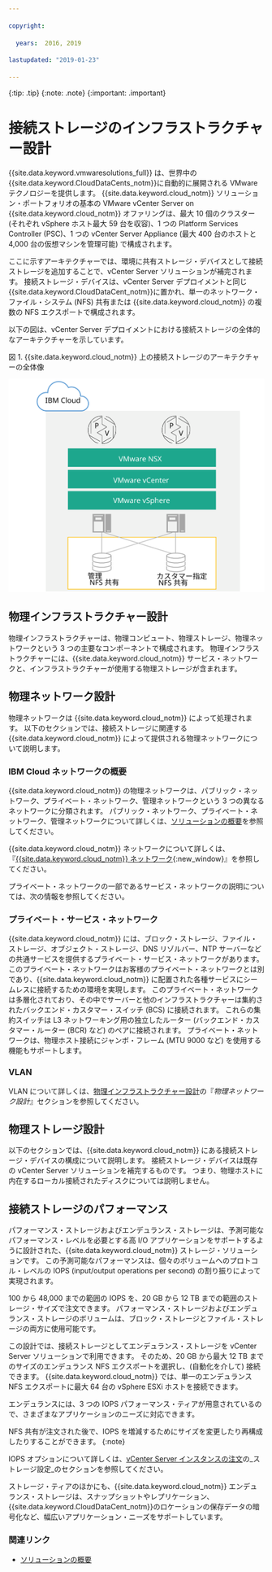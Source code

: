 ```yaml
---

copyright:

  years:  2016, 2019

lastupdated: "2019-01-23"

---
```


{:tip: .tip}
{:note: .note}
{:important: .important}

# 接続ストレージのインフラストラクチャー設計

{{site.data.keyword.vmwaresolutions_full}} は、世界中の {{site.data.keyword.CloudDataCents_notm}}に自動的に展開される VMware テクノロジーを提供します。 {{site.data.keyword.cloud_notm}} ソリューション・ポートフォリオの基本の VMware vCenter Server on {{site.data.keyword.cloud_notm}} オファリングは、最大 10 個のクラスター (それぞれ vSphere ホスト最大 59 台を収容)、1 つの Platform Services Controller (PSC)、1 つの vCenter Server Appliance (最大 400 台のホストと 4,000 台の仮想マシンを管理可能) で構成されます。

ここに示すアーキテクチャーでは、環境に共有ストレージ・デバイスとして接続ストレージを追加することで、vCenter Server ソリューションが補完されます。 接続ストレージ・デバイスは、vCenter Server デプロイメントと同じ {{site.data.keyword.CloudDataCent_notm}}に置かれ、単一のネットワーク・ファイル・システム (NFS) 共有または {{site.data.keyword.cloud_notm}} の複数の NFS エクスポートで構成されます。

以下の図は、vCenter Server デプロイメントにおける接続ストレージの全体的なアーキテクチャーを示しています。

図 1. {{site.data.keyword.cloud_notm}} 上の接続ストレージのアーキテクチャーの全体像

![接続ストレージのアーキテクチャー](../solution/physical_nfs.svg "IBM Cloud 上の接続ストレージのアーキテクチャーの全体像")

## 物理インフラストラクチャー設計

物理インフラストラクチャーは、物理コンピュート、物理ストレージ、物理ネットワークという 3 つの主要なコンポーネントで構成されます。 物理インフラストラクチャーには、{{site.data.keyword.cloud_notm}} サービス・ネットワークと、インフラストラクチャーが使用する物理ストレージが含まれます。

## 物理ネットワーク設計

物理ネットワークは {{site.data.keyword.cloud_notm}} によって処理されます。 以下のセクションでは、接続ストレージに関連する {{site.data.keyword.cloud_notm}} によって提供される物理ネットワークについて説明します。

### IBM Cloud ネットワークの概要

{{site.data.keyword.cloud_notm}} の物理ネットワークは、パブリック・ネットワーク、プライベート・ネットワーク、管理ネットワークという 3 つの異なるネットワークに分類されます。 パブリック・ネットワーク、プライベート・ネットワーク、管理ネットワークについて詳しくは、[ソリューションの概要](/docs/services/vmwaresolutions/archiref/solution/solution_overview.html)を参照してください。

{{site.data.keyword.cloud_notm}} ネットワークについて詳しくは、『[{{site.data.keyword.cloud_notm}} ネットワーク](https://www.ibm.com/cloud-computing/bluemix/our-network){:new_window}』を参照してください。

プライベート・ネットワークの一部であるサービス・ネットワークの説明については、次の情報を参照してください。

### プライベート・サービス・ネットワーク

{{site.data.keyword.cloud_notm}} には、ブロック・ストレージ、ファイル・ストレージ、オブジェクト・ストレージ、DNS リゾルバー、NTP サーバーなどの共通サービスを提供するプライベート・サービス・ネットワークがあります。 このプライベート・ネットワークはお客様のプライベート・ネットワークとは別であり、{{site.data.keyword.cloud_notm}} に配置された各種サービスにシームレスに接続するための環境を実現します。 このプライベート・ネットワークは多層化されており、その中でサーバーと他のインフラストラクチャーは集約されたバックエンド・カスタマー・スイッチ (BCS) に接続されます。 これらの集約スイッチは L3 ネットワーキング用の独立したルーター (バックエンド・カスタマー・ルーター (BCR) など) のペアに接続されます。 プライベート・ネットワークは、物理ホスト接続にジャンボ・フレーム (MTU 9000 など) を使用する機能もサポートします。

### VLAN

VLAN について詳しくは、[物理インフラストラクチャー設計](/docs/services/vmwaresolutions/archiref/solution/design_physicalinfrastructure.html)の『_物理ネットワーク設計_』セクションを参照してください。

## 物理ストレージ設計

以下のセクションでは、{{site.data.keyword.cloud_notm}} にある接続ストレージ・デバイスの構成について説明します。 接続ストレージ・デバイスは既存の vCenter Server ソリューションを補完するものです。 つまり、物理ホストに内在するローカル接続されたディスクについては説明しません。

## 接続ストレージのパフォーマンス

パフォーマンス・ストレージおよびエンデュランス・ストレージは、予測可能なパフォーマンス・レベルを必要とする高 I/O アプリケーションをサポートするように設計された、{{site.data.keyword.cloud_notm}} ストレージ・ソリューションです。 この予測可能なパフォーマンスは、個々のボリュームへのプロトコル・レベルの IOPS (input/output operations per second) の割り振りによって実現されます。

100 から 48,000 までの範囲の IOPS を、20 GB から 12 TB までの範囲のストレージ・サイズで注文できます。 パフォーマンス・ストレージおよびエンデュランス・ストレージのボリュームは、ブロック・ストレージとファイル・ストレージの両方に使用可能です。

この設計では、接続ストレージとしてエンデュランス・ストレージを vCenter Server ソリューションで利用できます。 そのため、20 GB から最大 12 TB までのサイズのエンデュランス NFS エクスポートを選択し、(自動化を介して) 接続できます。 {{site.data.keyword.cloud_notm}} では、単一のエンデュランス NFS エクスポートに最大 64 台の vSphere ESXi ホストを接続できます。

エンデュランスには、3 つの IOPS パフォーマンス・ティアが用意されているので、さまざまなアプリケーションのニーズに対応できます。

NFS 共有が注文された後で、IOPS を増減するためにサイズを変更したり再構成したりすることができます。
{:note}

IOPS オプションについて詳しくは、[vCenter Server インスタンスの注文](/docs/services/vmwaresolutions/vcenter/vc_orderinginstance.html)の_ストレージ設定_のセクションを参照してください。

ストレージ・ティアのほかにも、{{site.data.keyword.cloud_notm}} エンデュランス・ストレージは、スナップショットやレプリケーション、{{site.data.keyword.CloudDataCent_notm}}のロケーションの保存データの暗号化など、幅広いアプリケーション・ニーズをサポートしています。

### 関連リンク

* [ソリューションの概要](/docs/services/vmwaresolutions/archiref/solution/solution_overview.html)
